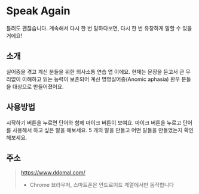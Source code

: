 # Speak Again
틀려도 괜찮습니다. 
계속해서 다시 한 번 말하다보면,
다시 한 번 유창하게 말할 수 있을거에요!

## 소개
실어증을 겪고 계신 분들을 위한 의사소통 연습 앱 이에요.
현재는 문장을 듣고서 큰 무리없이 이해하고 읽는 능력이 보존되어 계신 명명실어증(Anomic aphasia) 환우 분들을
대상으로 만들어졌어요.

## 사용방법
시작하기 버튼을 누르면 단어와 함께 마이크 버튼이 보여요.
마이크 버튼을 누르고 단어를 사용해서 하고 싶은 말을 해보세요.
5 개의 말을 만들고 어떤 말들을 만들었는지 확인해보세요. 

## 주소
> https://www.ddomal.com/
> - Chrome 브라우저, 스마트폰은 안드로이드 계열에서만 동작합니다
